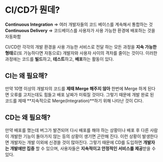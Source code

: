 # CI/CD가 뭔데?
**Continuous Integration**
=> 여러 개발자들의 코드 베이스를 계속해서 통합하는 것
**Continuous Delivery**
=> 코드베이스를 사용자가 사용 가능한 환경에 배포하는 것을 자동화함

CI/CD란 각각의 개발 환경을 사용 가능한 서비스로 전달 하는 모든 과정을 **지속 가능한 형태**로(또 가능하다면 자동으로) 개발자와 사용자 사이의 격차를 줄이는 것이다.
이러한 과정에는 코드를 **빌드**하고, **테스트**하고, **배포**하는 활동이 있다.

## CI는 왜 필요해?
만약 10명 이상의 개발자의 코드를 **제때 Merge 해주지 않아** 한번에 Merge 하게 된다면 오류를 고치는데도 힘들고 배포 날짜가 미뤄질 것이다.
그렇기 때문에 개발 완료 된 코드를 제때 **지속적으로 Merge(Integration)**하기 위해 나타난 것이 CI다.

## CD는 왜 필요해?
만약 배포를 했는데 버그가 발견되어 다시 배포를 해야 하는 상황이나 배포 후 다른 사람이 개발한 기능이 돌아가지 않는 등의 상황이 생기면 곤란해 진다.
이런 상황이 발생한다면 개발자는 개발 이외에 신경쓸 것이 많아진다.
그렇기 때문에 CD를 도입하면 **개발자는 개발에만 집중** 할 수 있으며, 사용자들은 **지속적이고 안정적인 서비스를 제공**받을 수 있다.
